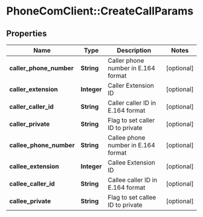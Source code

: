 # PhoneComClient::CreateCallParams

## Properties
Name | Type | Description | Notes
------------ | ------------- | ------------- | -------------
**caller_phone_number** | **String** | Caller phone number in E.164 format | [optional]
**caller_extension** | **Integer** | Caller Extension ID | [optional]
**caller_caller_id** | **String** | Caller caller ID in E.164 format | [optional]
**caller_private** | **String** | Flag to set caller ID to private | [optional]
**callee_phone_number** | **String** | Callee phone number in E.164 format | [optional]
**callee_extension** | **Integer** | Callee Extension ID | [optional]
**callee_caller_id** | **String** | Callee caller ID in E.164 format | [optional]
**callee_private** | **String** | Flag to set callee ID to private | [optional]


